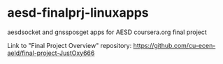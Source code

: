 # aesd-finalprj-linuxapps
aesdsocket and gnssposget apps for AESD coursera.org final project

Link to "Final Project Overview" repository:
https://github.com/cu-ecen-aeld/final-project-JustOxy666
